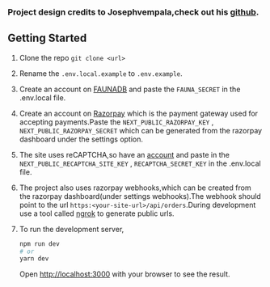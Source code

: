 ### Project design credits to Josephvempala,check out his [github](https://github.com/josephvempala).

## Getting Started

1. Clone the repo `git clone <url>`

2. Rename the `.env.local.example` to `.env.example`.

3. Create an account on [FAUNADB](https://dashboard.fauna.com/accounts/register) and paste the `FAUNA_SECRET` in the .env.local file.

4. Create an account on [Razorpay](https://razorpay.com/docs/payment-gateway/dashboard-guide/sign-up/) which is the payment gateway used for accepting payments.Paste the `NEXT_PUBLIC_RAZORPAY_KEY` , `NEXT_PUBLIC_RAZORPAY_SECRET` which can be generated from the razorpay dashboard under the settings option.

5. The site uses reCAPTCHA,so have an [account](https://www.google.com/recaptcha/about/) and paste in the `NEXT_PUBLIC_RECAPTCHA_SITE_KEY` , `RECAPTCHA_SECRET_KEY` in the .env.local file.

6. The project also uses razorpay webhooks,which can be created from the razorpay dashboard(under settings webhooks).The webhook should point to the url `https:<your-site-url>/api/orders`.During development use a tool called [ngrok](https://ngrok.com/) to generate public urls.

7. To run the development server,

   ```bash
   npm run dev
   # or
   yarn dev
   ```

   Open [http://localhost:3000](http://localhost:3000) with your browser to see the result.
